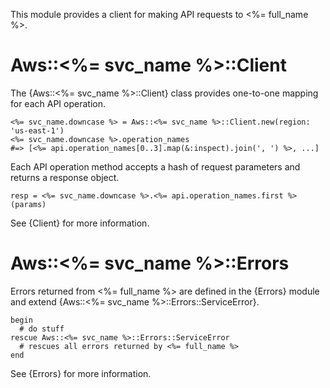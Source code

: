 This module provides a client for making API requests to <%= full_name %>.

# Aws::<%= svc_name %>::Client

The {Aws::<%= svc_name %>::Client} class provides one-to-one mapping for each API operation.

    <%= svc_name.downcase %> = Aws::<%= svc_name %>::Client.new(region: 'us-east-1')
    <%= svc_name.downcase %>.operation_names
    #=> [<%= api.operation_names[0..3].map(&:inspect).join(', ') %>, ...]

Each API operation method accepts a hash of request parameters and returns a response object.

    resp = <%= svc_name.downcase %>.<%= api.operation_names.first %>(params)

See {Client} for more information.

# Aws::<%= svc_name %>::Errors

Errors returned from <%= full_name %> are defined in the {Errors} module
and extend {Aws::<%= svc_name %>::Errors::ServiceError}.

    begin
      # do stuff
    rescue Aws::<%= svc_name %>::Errors::ServiceError
      # rescues all errors returned by <%= full_name %>
    end

See {Errors} for more information.
